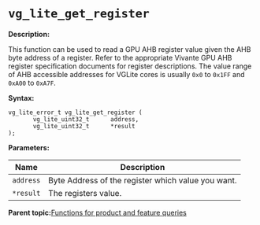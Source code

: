 # `vg_lite_get_register`

**Description:**

This function can be used to read a GPU AHB register value given the AHB byte address of a register. Refer to the appropriate Vivante GPU AHB register specification documents for register descriptions. The value range of AHB accessible addresses for VGLite cores is usually `0x0` to `0x1FF` and `0xA00` to `0xA7F`.

**Syntax:**

```
vg_lite_error_t vg_lite_get_register (
       vg_lite_uint32_t      address,
       vg_lite_uint32_t      *result
);
```

**Parameters:**

|Name|Description|
|----|-----------|
|`address`|Byte Address of the register which value you want.|
|`*result`|The registers value.|

**Parent topic:**[Functions for product and feature queries](../topics/functions_for_product_and_feature_queries.md)

